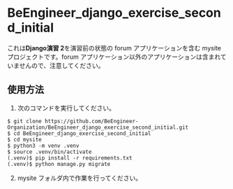 # BeEngineer_django_exercise_second_initial

これは**Django演習 2**を演習前の状態の forum アプリケーションを含む mysite プロジェクトです。forum アプリケーション以外のアプリケーションは含まれていませんので、注意してください。

## 使用方法

1. 次のコマンドを実行してください。

```console
$ git clone https://github.com/BeEngineer-Organization/BeEngineer_django_exercise_second_initial.git
$ cd BeEngineer_django_exercise_second_initial
$ cd mysite
$ python3 -m venv .venv
$ source .venv/bin/activate
(.venv)$ pip install -r requirements.txt
(.venv)$ python manage.py migrate
```

2. mysite フォルダ内で作業を行ってください。
